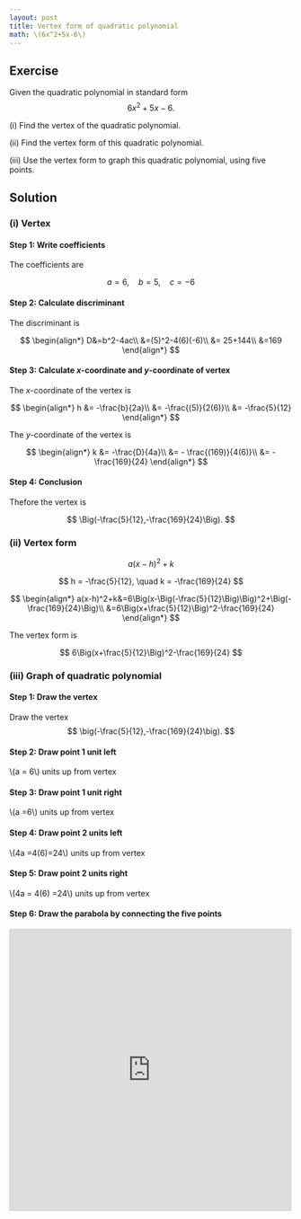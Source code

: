 ```yaml
---
layout: post
title: Vertex form of quadratic polynomial
math: \(6x^2+5x-6\)
---
```


## Exercise

Given the quadratic polynomial in standard form
$$
6x^2+5x-6.
$$

(i) Find the vertex of the quadratic polynomial.

(ii) Find the vertex form of this quadratic polynomial.

(iii) Use the vertex form to graph this quadratic polynomial, using five points.

## Solution

### (i) Vertex

#### Step 1: Write coefficients

The coefficients are

$$
a=6, \quad b=5,\quad c=-6
$$

#### Step 2: Calculate discriminant

The discriminant is

$$
\begin{align*}
D&=b^2-4ac\\
&=(5)^2-4(6)(-6)\\
&= 25+144\\
&=169
\end{align*}
$$

#### Step 3: Calculate *x*-coordinate and *y*-coordinate of vertex

The *x*-coordinate of the vertex is

$$
\begin{align*}
h &= -\frac{b}{2a}\\
&= -\frac{(5)}{2(6)}\\
&= -\frac{5}{12}
\end{align*}
$$

The *y*-coordinate of the vertex is

$$
\begin{align*}
k &= -\frac{D}{4a}\\
&= - \frac{(169)}{4(6)}\\
&= -\frac{169}{24}
\end{align*}
$$

#### Step 4: Conclusion

Thefore the vertex is

$$
\Big(-\frac{5}{12},-\frac{169}{24}\Big).
$$

### (ii) Vertex form

$$
a(x-h)^2+k
$$

$$
h =  -\frac{5}{12}, \quad k = -\frac{169}{24}
$$


$$
\begin{align*}
a(x-h)^2+k&=6\Big(x-\Big(-\frac{5}{12}\Big)\Big)^2+\Big(-\frac{169}{24}\Big)\\
&=6\Big(x+\frac{5}{12}\Big)^2-\frac{169}{24}
\end{align*}
$$

The vertex form is

$$
6\Big(x+\frac{5}{12}\Big)^2-\frac{169}{24}
$$

### (iii) Graph of quadratic polynomial

#### Step 1: Draw the vertex

Draw the vertex
$$
\big(-\frac{5}{12},-\frac{169}{24}\big).
$$

#### Step 2: Draw point 1 unit left

\\(a = 6\\) units up from vertex

#### Step 3: Draw point 1 unit right

\\(a =6\\) units up from vertex

#### Step 4: Draw point 2 units left

\\(4a =4(6)=24\\) units up from vertex

#### Step 5: Draw point 2 units right

\\(4a = 4(6) =24\\) units up from vertex

#### Step 6: Draw the parabola by connecting the five points

<iframe src="https://www.desmos.com/calculator/cxzp9y17yw?embed" width="500" height="500" style="border: 1px solid #ccc" frameborder=0></iframe>